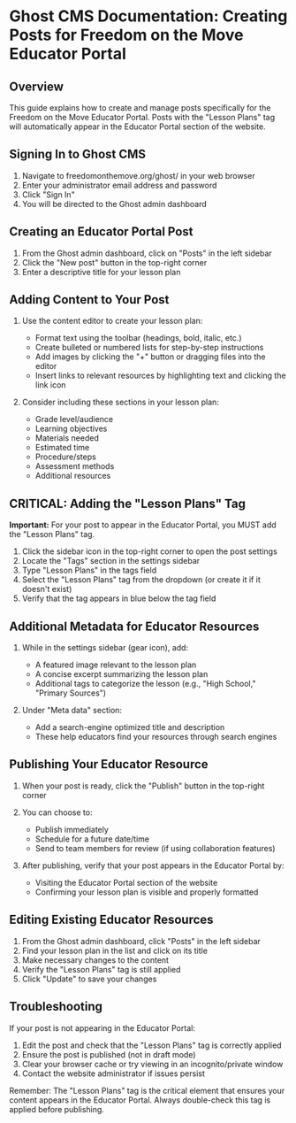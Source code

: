 # Ghost CMS Documentation: Creating Posts for Freedom on the Move Educator Portal

## Overview
This guide explains how to create and manage posts specifically for the Freedom on the Move Educator Portal. Posts with the "Lesson Plans" tag will automatically appear in the Educator Portal section of the website.

## Signing In to Ghost CMS

1. Navigate to freedomonthemove.org/ghost/ in your web browser
2. Enter your administrator email address and password
3. Click "Sign In"
4. You will be directed to the Ghost admin dashboard

## Creating an Educator Portal Post

1. From the Ghost admin dashboard, click on "Posts" in the left sidebar
2. Click the "New post" button in the top-right corner
3. Enter a descriptive title for your lesson plan

## Adding Content to Your Post

1. Use the content editor to create your lesson plan:
   - Format text using the toolbar (headings, bold, italic, etc.)
   - Create bulleted or numbered lists for step-by-step instructions
   - Add images by clicking the "+" button or dragging files into the editor
   - Insert links to relevant resources by highlighting text and clicking the link icon
   
2. Consider including these sections in your lesson plan:
   - Grade level/audience
   - Learning objectives
   - Materials needed
   - Estimated time
   - Procedure/steps
   - Assessment methods
   - Additional resources

## CRITICAL: Adding the "Lesson Plans" Tag

**Important:** For your post to appear in the Educator Portal, you MUST add the "Lesson Plans" tag.

1. Click the sidebar icon in the top-right corner to open the post settings
2. Locate the "Tags" section in the settings sidebar
3. Type "Lesson Plans" in the tags field
4. Select the "Lesson Plans" tag from the dropdown (or create it if it doesn't exist)
5. Verify that the tag appears in blue below the tag field

## Additional Metadata for Educator Resources

1. While in the settings sidebar (gear icon), add:
   - A featured image relevant to the lesson plan
   - A concise excerpt summarizing the lesson plan
   - Additional tags to categorize the lesson (e.g., "High School," "Primary Sources")

2. Under "Meta data" section:
   - Add a search-engine optimized title and description
   - These help educators find your resources through search engines

## Publishing Your Educator Resource

1. When your post is ready, click the "Publish" button in the top-right corner
2. You can choose to:
   - Publish immediately
   - Schedule for a future date/time
   - Send to team members for review (if using collaboration features)

3. After publishing, verify that your post appears in the Educator Portal by:
   - Visiting the Educator Portal section of the website
   - Confirming your lesson plan is visible and properly formatted

## Editing Existing Educator Resources

1. From the Ghost admin dashboard, click "Posts" in the left sidebar
2. Find your lesson plan in the list and click on its title
3. Make necessary changes to the content
4. Verify the "Lesson Plans" tag is still applied
5. Click "Update" to save your changes

## Troubleshooting

If your post is not appearing in the Educator Portal:
1. Edit the post and check that the "Lesson Plans" tag is correctly applied
2. Ensure the post is published (not in draft mode)
3. Clear your browser cache or try viewing in an incognito/private window
4. Contact the website administrator if issues persist

Remember: The "Lesson Plans" tag is the critical element that ensures your content appears in the Educator Portal. Always double-check this tag is applied before publishing.